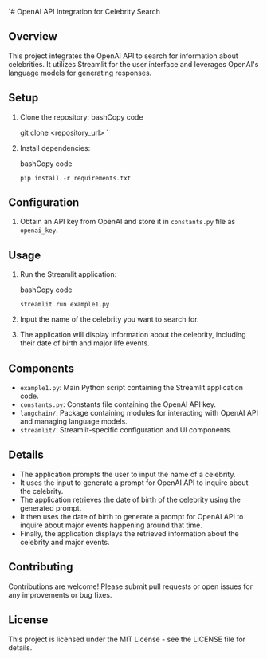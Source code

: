 

`# OpenAI API Integration for Celebrity Search

## Overview
This project integrates the OpenAI API to search for information about celebrities. It utilizes Streamlit for the user interface and leverages OpenAI's language models for generating responses.

## Setup
1. Clone the repository:
    bashCopy code
   
   git clone <repository_url> `

1.  Install dependencies:

    bashCopy code

    `pip install -r requirements.txt`

Configuration
-------------

1.  Obtain an API key from OpenAI and store it in `constants.py` file as `openai_key`.

Usage
-----

1.  Run the Streamlit application:

    bashCopy code

    `streamlit run example1.py`

2.  Input the name of the celebrity you want to search for.
3.  The application will display information about the celebrity, including their date of birth and major life events.

Components
----------

-   `example1.py`: Main Python script containing the Streamlit application code.
-   `constants.py`: Constants file containing the OpenAI API key.
-   `langchain/`: Package containing modules for interacting with OpenAI API and managing language models.
-   `streamlit/`: Streamlit-specific configuration and UI components.

Details
-------

-   The application prompts the user to input the name of a celebrity.
-   It uses the input to generate a prompt for OpenAI API to inquire about the celebrity.
-   The application retrieves the date of birth of the celebrity using the generated prompt.
-   It then uses the date of birth to generate a prompt for OpenAI API to inquire about major events happening around that time.
-   Finally, the application displays the retrieved information about the celebrity and major events.

Contributing
------------

Contributions are welcome! Please submit pull requests or open issues for any improvements or bug fixes.

License
-------

This project is licensed under the MIT License - see the LICENSE file for details.
